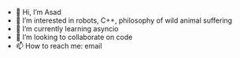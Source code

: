 - 👋  Hi, I’m Asad
- 👀  I’m interested in robots, C++, philosophy of wild animal suffering
- 🌱  I’m currently learning asyncio
- 💞️  I’m looking to collaborate on code
- 📫  How to reach me: email

<!---
asadali84/asadali84 is a ✨ special ✨ repository because its `README.md` (this file) appears on your GitHub profile.
You can click the Preview link to take a look at your changes.
--->
